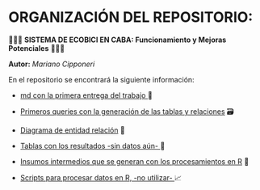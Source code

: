 # ORGANIZACIÓN DEL REPOSITORIO:

🚴🚴🚴 **SISTEMA DE ECOBICI EN CABA: Funcionamiento y Mejoras Potenciales** 🚴🚴🚴️

**Autor:** _Mariano Cipponeri_

En el repositorio se encontrará la siguiente información:

- [md con la primera entrega del trabajo ](1ra_entrega/) 📃

- [Primeros queries con la generación de las tablas y relaciones](queries/) 🗃️

- [Diagrama de entidad relación](der/) 🔗

- [Tablas con los resultados -sin datos aún- ](resultados/) 🧮

- [Insumos intermedios que se generan con los procesamientos en R](insumos/) 💾

- [Scripts para procesar datos en R, -no utilizar- ](procesamientos_r/) 📈
